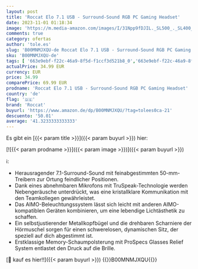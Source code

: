 ```yaml
---
layout: post
title: 'Roccat Elo 7.1 USB - Surround-Sound RGB PC Gaming Headset'
date: 2023-11-01 01:18:34
image: 'https://m.media-amazon.com/images/I/31Npp9fDJIL._SL500_._SL400_.jpg'
comments: true
category: ofertas
author: 'tole.es'
slug: 'B00MNMJXQU-de Roccat Elo 7.1 USB - Surround-Sound RGB PC Gaming Headset'
sku: 'B00MNMJXQU-de'
tags: [ '663e9ebf-f22c-46a9-8f5d-f1ccf3d521b8_0','663e9ebf-f22c-46a9-8f5d-f1ccf3d521b8_401','853270d1-5bc2-4ecf-b161-cea3e5766782_0','Arborist Merchandising Root','Computer & Zubehör','Computer Audio & Video Zubehör','Custom Stores','Elektronik & Foto','Gaming-Headsets','Kunden-Favoriten: Technische Produkte','PC-Gaming','PC-Headsets','Self Service','Special Features Stores','Zubehör','roccat','🇩🇪', ]
actualPrice: 34.99 EUR
currency: EUR
price: 34.99
comparePrice: 69.99 EUR
prodname: 'Roccat Elo 7.1 USB - Surround-Sound RGB PC Gaming Headset'
country: 'de'
flag: '🇩🇪'
brand: 'Roccat'
buyurl: 'https://www.amazon.de/dp/B00MNMJXQU/?tag=tolees0ca-21'
descuento: '50.01'
average: '41.3233333333333'
---
```


Es gibt ein [{{< param title >}}]({{< param buyurl >}}) hier:

[![{{< param prodname >}}]({{< param image >}})]({{< param buyurl >}})

ℹ️:

- Herausragender 7.1-Surround-Sound mit feinabgestimmten 50-mm-Treibern zur Ortung feindlicher Positionen.
- Dank eines abnehmbaren Mikrofons mit TruSpeak-Technologie werden Nebengeräusche unterdrückt, was eine kristallklare Kommunikation mit den Teamkollegen gewährleistet.
- Das AIMO-Beleuchtungssystem lässt sich leicht mit anderen AIMO-kompatiblen Geräten kombinieren, um eine lebendige Lichtästhetik zu schaffen.
- Ein selbstjustierender Metallkopfbügel und die drehbaren Scharniere der Hörmuschel sorgen für einen schwerelosen, dynamischen Sitz, der speziell auf dich abgestimmt ist.
- Erstklassige Memory-Schaumpolsterung mit ProSpecs Glasses Relief System entlastet den Druck auf die Brille.

[🛒 kauf es hier!!]({{< param buyurl >}})
{{<world>}}B00MNMJXQU{{</world>}}
